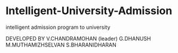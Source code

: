 # Intelligent-University-Admission
intelligent admission program to university




DEVELOPED BY
V.CHANDRAMOHAN  (leader)
G.DHANUSH
M.MUTHAMIZHSELVAN
S.BHARANIDHARAN
